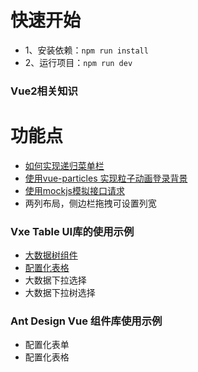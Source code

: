 # 快速开始

- 1、安装依赖：`npm run install`
- 2、运行项目：`npm run dev`

### Vue2相关知识


# 功能点

- [如何实现递归菜单栏](./src/layouts/SidebarMenu.vue)
- [使用vue-particles 实现粒子动画登录背景](./src/views/login/index.vue)
- [使用mockjs模拟接口请求](./mock/mock-server.js)
- 两列布局，侧边栏拖拽可设置列宽

### Vxe Table UI库的使用示例
  - [大数据树组件](./src/views//vxeTable/demos/VirtualTree.vue)
  - [配置化表格](./src/views/vxeTable/demos/ConfiguredTable.vue)
  - 大数据下拉选择
  - 大数据下拉树选择

### Ant Design Vue 组件库使用示例
  - 配置化表单
  - 配置化表格